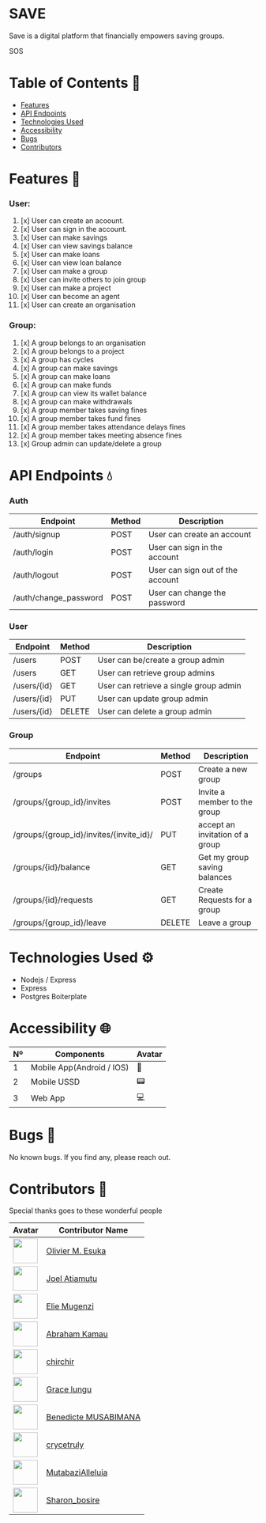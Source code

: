 # SAVE

Save is a digital platform that financially empowers saving groups.

SOS

# Table of Contents 📑

- [Features](#features-rocket)
- [API Endpoints](#api-endpoints-droplet)
- [Technologies Used](#technologies-used-gear)
- [Accessibility](#accessibility-globe_with_meridians)
- [Bugs](#bugs-bug)
- [Contributors](#contributors-two_men_holding_hands)

# Features :rocket:

### User:

1. [x] User can create an acoount.
2. [x] User can sign in the account.
3. [x] User can make savings
4. [x] User can view savings balance
5. [x] User can make loans
6. [x] User can view loan balance
7. [x] User can make a group
8. [x] User can invite others to join group
9. [x] User can make a project
10. [x] User can become an agent
11. [x] User can create an organisation


### Group:

1. [x] A group belongs to an organisation
2. [x] A group belongs to a project
3. [x] A group has cycles
4. [x] A group can make savings
5. [x] A group can make loans
6. [x] A group can make funds
7. [x] A group can view its wallet balance
8. [x] A group can make withdrawals
9. [x] A group member takes saving fines
10. [x] A group member takes fund fines
11. [x] A group member takes attendance delays fines
12. [x] A group member takes meeting absence fines
13. [x] Group admin can update/delete a group


# API Endpoints :droplet:

### Auth

| Endpoint              | Method | Description                      |
| --------------------- | ------ | -------------------------------- |
| /auth/signup          | POST   | User can create an account       |
| /auth/login           | POST   | User can sign in the account     |
| /auth/logout          | POST   | User can sign out of the account |
| /auth/change_password | POST   | User can change the password     |

### User

| Endpoint    | Method | Description                            |
| ----------- | ------ | -------------------------------------- |
| /users      | POST   | User can be/create a group admin       |
| /users      | GET    | User can retrieve group admins         |
| /users/{id} | GET    | User can retrieve a single group admin |
| /users/{id} | PUT    | User can update group admin            |
| /users/{id} | DELETE | User can delete a group admin          |


### Group

| Endpoint                                 | Method |   Description                      |
| ---------------------------------------- | -------|  ----------------------------------|
| /groups                                  | POST   | Create a new group                 |
| /groups/{group_id}/invites               | POST   | Invite a member to the group       |
| /groups/{group_id}/invites/{invite_id}/  | PUT    | accept an invitation of a group    |
| /groups/{id}/balance                     | GET    | Get my group saving balances       |
| /groups/{id}/requests                    | GET    | Create Requests for a group        |
| /groups/{group_id}/leave                 | DELETE | Leave a group                      |


# Technologies Used :gear:

- Nodejs / Express
- Express
- Postgres Boiterplate

# Accessibility :globe_with_meridians:

| Nº  | Components                | Avatar |
| --- | ------------------------- | ------ |
| 1   | Mobile App(Android / IOS) | 📱     |
| 2   | Mobile USSD               | 📟     |
| 3   | Web App                   | 💻     |

# Bugs :bug:

No known bugs. If you find any, please reach out.

# Contributors :two_men_holding_hands:

Special thanks goes to these wonderful people

| Avatar                                                                                                         | Contributor Name                                        |
| -------------------------------------------------------------------------------------------------------------- | ------------------------------------------------------- |
| <img src="https://gitlab.com/uploads/-/system/user/avatar/4040261/avatar.png?width=400" width="50px">          | [Olivier M. Esuka](https://gitlab.com/oesukam)          |
| <img src="https://gitlab.com/uploads/-/system/user/avatar/4968818/avatar.png?width=400" width="50px">          | [Joel Atiamutu](https://gitlab.com/joelatiam)           |
| <img src="https://gitlab.com/uploads/-/system/user/avatar/3209692/avatar.png?width=400" width="50px">          | [Elie Mugenzi](https://gitlab.com/eliemugenzi)          |
| <img src="https://secure.gravatar.com/avatar/a1abe9acceae536a76bc797bc974bf9f?s=800&d=identicon" width="50px"> | [Abraham Kamau](https://gitlab.com/a-braham)            |
| <img src="https://secure.gravatar.com/avatar/cf7594dc4e007e6163b450db38ce871b?s=800&d=identicon" width="50px"> | [chirchir](https://gitlab.com/Kibetchirchir)            |
| <img src="https://gitlab.com/uploads/-/system/user/avatar/4968817/avatar.png?width=400" width="50px">          | [Grace lungu](https://gitlab.com/gracelungu)            |
| <img src="https://gitlab.com/uploads/-/system/user/avatar/3351434/avatar.png?width=400" width="50px">          | [Benedicte MUSABIMANA](https://gitlab.com/BeneMusa)     |
| <img src="https://gitlab.com/uploads/-/system/user/avatar/3559509/avatar.png?width=400" width="50px">          | [crycetruly](https://gitlab.com/crycetruly)             |
| <img src="https://secure.gravatar.com/avatar/1933b67d72df8d90de80b52bdcd545c6?s=800&d=identicon" width="50px"> | [MutabaziAlleluia](https://gitlab.com/mutabazialleluia) |
| <img src="https://secure.gravatar.com/avatar/353a2aa4928797cf0bd10c20cd03cd29?s=800&d=identicon" width="50px"> | [Sharon_bosire](https://gitlab.com/sharonbosire4)       |
